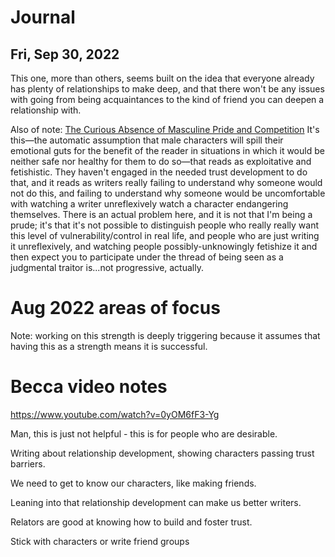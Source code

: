 # Journal
## Fri, Sep 30, 2022
This one, more than others, seems built on the idea that everyone already has plenty of relationships to make deep, and that there won't be any issues with going from being acquaintances to the kind of friend you can deepen a relationship with. 

Also of note: [The Curious Absence of Masculine Pride and Competition](obsidian://open?vault=obsidian&file=4.%20Archive%2Fvalidating%2FThe%20Curious%20Absence%20of%20Masculine%20Pride%20and%20Competition) 
It's this—the automatic assumption that male characters will spill their emotional guts for the benefit of the reader in situations in which it would be neither safe nor healthy for them to do so—that reads as exploitative and fetishistic. They haven't engaged in the needed trust development to do that, and it reads as writers really failing to understand why someone would not do this, and failing to understand why someone would be uncomfortable with watching a writer unreflexively watch a character endangering themselves. There is an actual problem here, and it is not that I'm being a prude; it's that it's not possible to distinguish people who really really want this level of vulnerability/control in real life, and people who are just writing it unreflexively, and watching people possibly-unknowingly fetishize it and then expect you to participate under the thread of being seen as a judgmental traitor is...not progressive, actually. 




# Aug 2022 areas of focus

Note: working on this strength is deeply triggering because it assumes that having this as a strength means it is successful.

# Becca video notes

https://www.youtube.com/watch?v=0yOM6fF3-Yg

Man, this is just not helpful - this is for people who are desirable.

Writing about relationship development, showing characters passing trust barriers.

We need to get to know our characters, like making friends.

Leaning into that relationship development can make us better writers.

Relators are good at knowing how to build and foster trust. 

Stick with characters or write friend groups


